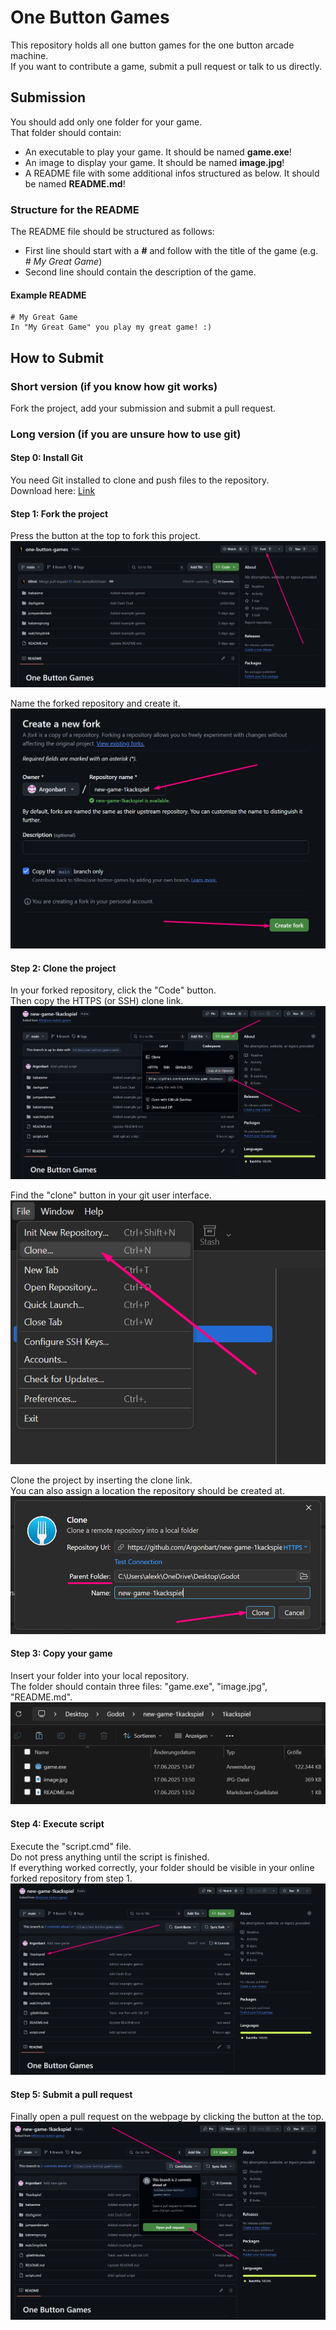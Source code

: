 # One Button Games
This repository holds all one button games for the one button arcade machine.  
If you want to contribute a game, submit a pull request or talk to us directly.  

## Submission
You should add only one folder for your game.  
That folder should contain:  
- An executable to play your game. It should be named **game.exe**!
- An image to display your game. It should be named **image.jpg**!  
- A README file with some additional infos structured as below. It should be named **README.md**!

### Structure for the README
The README file should be structured as follows:
- First line should start with a **#** and follow with the title of the game (e.g. *# My Great Game*)  
- Second line should contain the description of the game.  

#### Example README
```
# My Great Game
In "My Great Game" you play my great game! :)
```

## How to Submit

### Short version (if you know how git works)
Fork the project, add your submission and submit a pull request.

### Long version (if you are unsure how to use git)

#### Step 0: Install Git
You need Git installed to clone and push files to the repository.  
Download here: [Link](https://git-scm.com/downloads)

#### Step 1: Fork the project
Press the button at the top to fork this project.  
![Start-Fork](tutorial-images/1%20-%20fork1.png)

Name the forked repository and create it.  
![Finish-Fork](tutorial-images/2%20-%20fork2.png)

#### Step 2: Clone the project
In your forked repository, click the "Code" button.  
Then copy the HTTPS (or SSH) clone link.  
![Code-Button](tutorial-images/3%20-%20clone.png)

Find the "clone" button in your git user interface.  
![Git-Clone-Button](tutorial-images/4%20-%20clone3.png)

Clone the project by inserting the clone link.  
You can also assign a location the repository should be created at.  
![Finish-Clone](tutorial-images/5%20-%20clone4.png)

#### Step 3: Copy your game
Insert your folder into your local repository.  
The folder should contain three files: "game.exe", "image.jpg", "README.md".  
![Folder-Example](tutorial-images/6%20-%20folder.png)

#### Step 4: Execute script
Execute the "script.cmd" file.  
Do not press anything until the script is finished.  
If everything worked correctly, your folder should be visible in your online forked repository from step 1.  
![Pushed](tutorial-images/7%20-%20pushed.png)

#### Step 5: Submit a pull request
Finally open a pull request on the webpage by clicking the button at the top.  
![Pull-Request](tutorial-images/8%20-%20pull-request.png)
